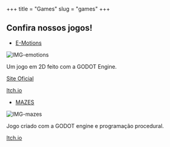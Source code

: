 +++
title = "Games"
slug = "games"
+++

## Confira nossos jogos!

* [E-Motions]()

![IMG-emotions](emotions.png)

Um jogo em 2D feito com a GODOT Engine.

[Site Oficial](https://hubdino.me/emotions/)

[Itch.io]() 

* [MAZES]()

![IMG-mazes](mazes.png)

Jogo criado com a GODOT engine e programação procedural.

[Itch.io]()